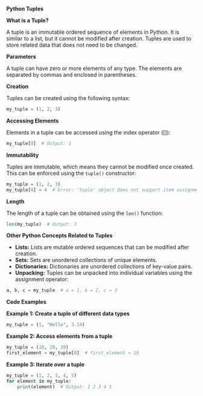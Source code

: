 **Python Tuples**

**What is a Tuple?**

A tuple is an immutable ordered sequence of elements in Python. It is similar to a list, but it cannot be modified after creation. Tuples are used to store related data that does not need to be changed.

**Parameters**

A tuple can have zero or more elements of any type. The elements are separated by commas and enclosed in parentheses.

**Creation**

Tuples can be created using the following syntax:

```python
my_tuple = (1, 2, 3)
```

**Accessing Elements**

Elements in a tuple can be accessed using the index operator ([]):

```python
my_tuple[0]  # Output: 1
```

**Immutability**

Tuples are immutable, which means they cannot be modified once created. This can be enforced using the `tuple()` constructor:

```python
my_tuple = (1, 2, 3)
my_tuple[0] = 4  # Error: 'tuple' object does not support item assignment
```

**Length**

The length of a tuple can be obtained using the `len()` function:

```python
len(my_tuple)  # Output: 3
```

**Other Python Concepts Related to Tuples**

* **Lists:** Lists are mutable ordered sequences that can be modified after creation.
* **Sets:** Sets are unordered collections of unique elements.
* **Dictionaries:** Dictionaries are unordered collections of key-value pairs.
* **Unpacking:** Tuples can be unpacked into individual variables using the assignment operator:

```python
a, b, c = my_tuple  # a = 1, b = 2, c = 3
```

**Code Examples**

**Example 1: Create a tuple of different data types**

```python
my_tuple = (1, "Hello", 3.14)
```

**Example 2: Access elements from a tuple**

```python
my_tuple = (10, 20, 30)
first_element = my_tuple[0]  # first_element = 10
```

**Example 3: Iterate over a tuple**

```python
my_tuple = (1, 2, 3, 4, 5)
for element in my_tuple:
    print(element)  # Output: 1 2 3 4 5
```